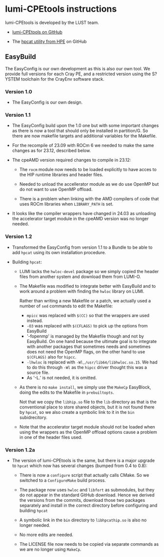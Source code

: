 # lumi-CPEtools instructions

lumi-CPEtools is developed by the LUST team.

-   [lumi-CPEtools on GitHub](https://github.com/Lumi-supercomputer/lumi-CPEtools)

-   The [hpcat utility from HPE](https://github.com/HewlettPackard/hpcat) on GitHub


## EasyBuild

The EasyConfig is our own development as this is also our own tool. We provide full
versions for each Cray PE, and a restricted version using the S?YSTEM toolchain
for the CrayEnv software stack.


### Version 1.0

-   The EasyConfig is our own design.
    
    
### Version 1.1

-   The EasyConfig build upon the 1.0 one but with some important changes as there
    is now a tool that should only be installed in partition/G. So there are now
    makefile targets and additional variables for the Makefile.

-   For the recompile of 23.09 with ROCm 6 we needed to make the same changes
    as for 23.12, described below.

-   The cpeAMD version required changes to compile in 23.12:

    -   The `rocm` module now needs to be loaded explicitly to have acces to the
        HIP runtime libraries and header files.
        
    -   Needed to unload the accellerator module as we do use OpenMP but do not want
        to use OpenMP offload.
        
    -   There is a problem when linking with the AMD compilers of code that uses ROCm
        libraries when `LIBRARY_PATH` is set.

-   It looks like the compiler wrappers have changed in 24.03 as unloading the accelerator
    target module in the cpeAMD version was no longer needed.

    
### Version 1.2

-   Transformed the EasyConfig from version 1.1 to a Bundle to be able to add `hpcat` 
    using its own installation procedure.
    
-   Building `hpcat`: 

    -   LUMI lacks the `hwloc-devel` package so we simply copied the header files from another system
        and download them from LUMI-O.

    -   The Makefile was modified to integrate better with EasyBuild and to work around a problem with
        finding the `hwloc` library on LUMI. 

        Rather than writing a new Makefile or a patch, we actually used a number of `sed` commands to edit
        the Makefile:

        -   `mpicc` was replaced with `$(CC)` so that the wrappers are used instead.
        -   `-O3` was replaced with `$(CFLAGS)` to pick up the options from EasyBuild
        -   '-fopenmp' is managed by the Makefile though and not by EasyBuild. On one hand because the
            ultimate goal is to integrate with another packages that sometimes needs and sometimes does not
            need the OpenMP flags, on the other hand to use `$(CFLAGS)` also for `hipcc`.
        -   `-lhwloc` is replaced with `-Wl,/usr/lib64/libhwloc.so.15`. We had to do this through `-Wl` as
            the `hipcc` driver thought this was a source file.
        -   As '-L.' is not needed, it is omitted.

    -   As there is no `make install`, we simply use the `MakeCp` EasyBlock, doing the edits to the Makefile in
        `prebuiltopts`.
        
        Not that we copy the `libhip.so` file to the `lib` directory as that is the conventional 
        place to store shared objects, but it is not found there by `hpcat`, so we also create a
        symbolic link to it in the `bin` subidrecitory.

    -   Note that the accelerator target module should not be loaded when using the wrappers as the OpenMP offload
        options cause a problem in one of the header files used.


### Version 1.2a

-   The version of lumi-CPEtools is the same, but there is a major upgrade to `hpcat` which now has several
    changes (bumped from 0.4 to 0.8):
    
    -   There is now a `configure` script that actually calls CMake. So we switched to a `ConfigureMake`
        build process.
    
    -   The package now uses `hwloc` and `libfort` as submodules, but they do not appear 
        in the standard GitHub download. Hence we derived the versions from the commits, download those
        two packages separately and install in the correct directory before configuring 
        and building `hpcat`
        
    -   A symbolic link in the `bin` directory to `libhpcathip.so` is also no longer needed.
        
    -   No more edits are needed.
    
    -   The LICENSE file now needs to be copied via separate commands as we are no longer using `MakeCp`.
